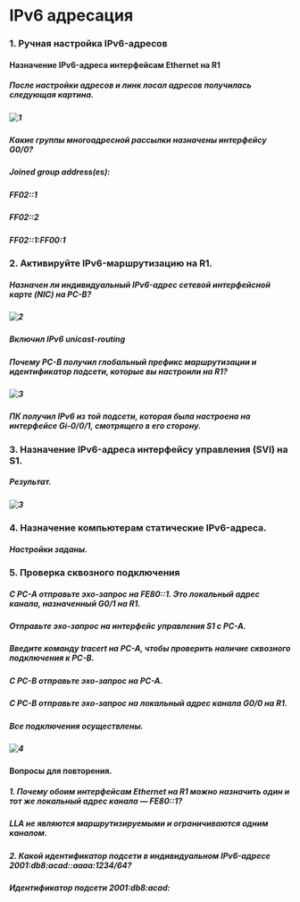 # IPv6 адресация
### 1. Ручная настройка IPv6-адресов
####  Назначение IPv6-адреса интерфейсам Ethernet на R1
##### После настройки адресов и линк лосал адресов получилась следующая картина.
##### ![1](https://user-images.githubusercontent.com/99610266/166165172-26abb231-5cf9-47fe-972a-2c7d69eef1c6.png)
##### Какие группы многоадресной рассылки назначены интерфейсу G0/0?
##### Joined group address(es):
#####    FF02::1    
#####    FF02::2
#####    FF02::1:FF00:1
### 2. Активируйте IPv6-маршрутизацию на R1.
##### Назначен ли индивидуальный IPv6-адрес сетевой интерфейсной карте (NIC) на PC-B?
##### ![2](https://user-images.githubusercontent.com/99610266/166166100-e7298870-930f-4527-89cf-968eb2aadc90.png)
##### Включил IPv6 unicast-routing
##### Почему PC-B получил глобальный префикс маршрутизации и идентификатор подсети, которые вы настроили на R1?
##### ![3](https://user-images.githubusercontent.com/99610266/169694505-ed44992b-16aa-4a7c-a72c-b9688ea3b609.png)
##### ПК получил IPv6 из той подсети, которая была настроена на интерфейсе Gi-0/0/1, смотрящего в его сторону.
### 3. Назначение IPv6-адреса интерфейсу управления (SVI) на S1.
##### Результат.
##### ![3](https://user-images.githubusercontent.com/99610266/166166298-e1525800-8e9d-43ef-9135-d4bc66ffb114.png)
### 4. Назначение компьютерам статические IPv6-адреса.
##### Настройки заданы.
### 5. Проверка сквозного подключения
##### С PC-A отправьте эхо-запрос на FE80::1. Это локальный адрес канала, назначенный G0/1 на R1.
##### Отправьте эхо-запрос на интерфейс управления S1 с PC-A.
##### Введите команду tracert на PC-A, чтобы проверить наличие сквозного подключения к PC-B.
##### С PC-B отправьте эхо-запрос на PC-A.
##### С PC-B отправьте эхо-запрос на локальный адрес канала G0/0 на R1.
##### Все подключения осуществлены.
##### ![4](https://user-images.githubusercontent.com/99610266/166166590-d2d31748-3d93-4c83-81a7-7e15419cf486.png)
#### Вопросы для повторения.
##### 1.	Почему обоим интерфейсам Ethernet на R1 можно назначить один и тот же локальный адрес канала — FE80::1?
##### LLA не являются маршрутизируемыми и ограничиваются одним каналом.
##### 2.	Какой идентификатор подсети в индивидуальном IPv6-адресе 2001:db8:acad::aaaa:1234/64?
##### Идентификатор подсети 2001:db8:acad:
